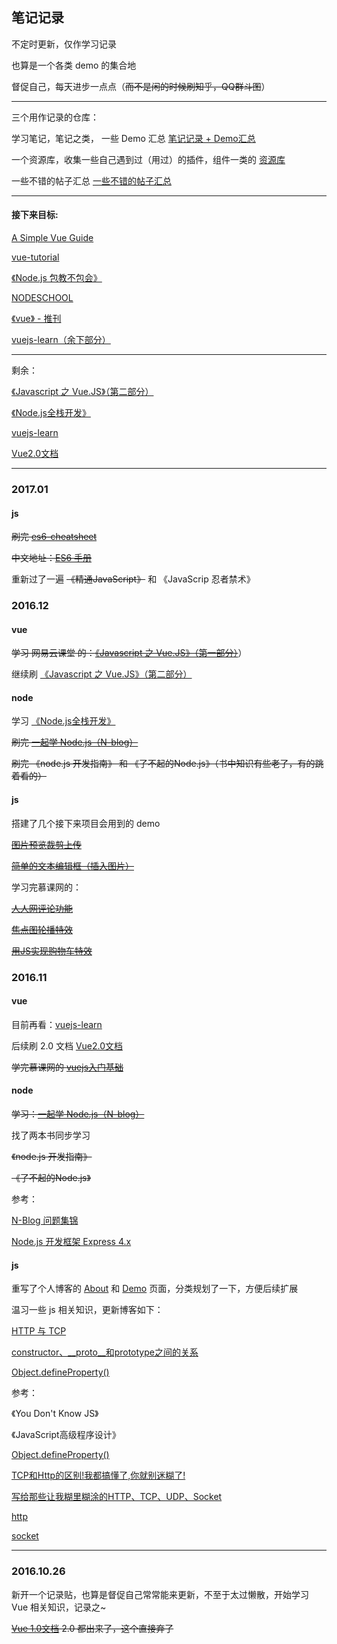 ## 笔记记录

不定时更新，仅作学习记录

也算是一个各类 demo 的集合地

督促自己，每天进步一点点（~~而不是闲的时候刷知乎，QQ群斗图~~）

----

三个用作记录的仓库：

学习笔记，笔记之类， 一些 Demo 汇总 [笔记记录 + Demo汇总](https://github.com/hanekaoru/WebLearningNotes)

一个资源库，收集一些自己遇到过（用过）的插件，组件一类的 [资源库](https://github.com/hanekaoru/Repository)

一些不错的帖子汇总 [一些不错的帖子汇总](https://github.com/hanekaoru/BlogWall)


----


#### 接下来目标:

[A Simple Vue Guide](http://cody1991.github.io/vue/2016/08/30/a-simple-vue-guide.html)

[vue-tutorial](https://github.com/MeCKodo/vue-tutorial)

[《Node.js 包教不包会》](https://github.com/alsotang/node-lessons)

[NODESCHOOL](https://nodeschool.io/zh-cn/#workshopper-list)

[《vue》 - 推刊](http://www.tuicool.com/kans/2799975423)

[vuejs-learn（余下部分）](https://github.com/bhnddowinf/vuejs-learn)

----

剩余：

[《Javascript 之 Vue.JS》（第二部分）](http://study.163.com/course/introduction/1003380002.htm#/courseDetail)

[《Node.js全栈开发》](https://course.tianmaying.com/node)

[vuejs-learn](https://github.com/bhnddowinf/vuejs-learn)

[Vue2.0文档](https://vuefe.cn/guide/) 

----

### 2017.01

#### js

~~刷完 [es6-cheatsheet](https://github.com/DrkSephy/es6-cheatsheet)~~

~~中文地址：[ES6 手册](https://qiutc.me/post/es6-cheatsheet.html)~~

重新过了一遍 ~~《精通JavaScript》~~ 和 《JavaScrip 忍者禁术》



### 2016.12

#### vue

~~学习 网易云课堂 的：[《Javascript 之 Vue.JS》（第一部分）](http://study.163.com/course/introduction.htm?courseId=1003291032#/courseDetail)~~）

继续刷 [《Javascript 之 Vue.JS》（第二部分）](http://study.163.com/course/introduction/1003380002.htm#/courseDetail)

#### node

学习 [《Node.js全栈开发》](https://course.tianmaying.com/node)

~~刷完 [一起学 Node.js（N-blog）](https://github.com/nswbmw/N-blog)~~

~~刷完 《node.js 开发指南》 和 《了不起的Node.js》（书中知识有些老了，有的跳着看的）~~


#### js

搭建了几个接下来项目会用到的 demo

~~[图片预览裁剪上传](https://github.com/hanekaoru/imgCrop-and-upload)~~

~~[简单的文本编辑框（插入图片）](https://github.com/hanekaoru/textualEdit)~~

学习完慕课网的：

~~[人人网评论功能](http://www.imooc.com/learn/81)~~

~~[焦点图轮播特效](http://www.imooc.com/learn/18)~~

~~[用JS实现购物车特效](http://www.imooc.com/learn/34)~~



### 2016.11


#### vue

目前再看：[vuejs-learn](https://github.com/bhnddowinf/vuejs-learn)

后续刷 2.0 文档 [Vue2.0文档](https://vuefe.cn/guide/) 

~~学完慕课网的 [vuejs入门基础](http://www.imooc.com/learn/694)~~

#### node

~~学习：[一起学 Node.js（N-blog）](https://github.com/nswbmw/N-blog)~~

找了两本书同步学习

~~《node.js 开发指南》~~

~~《了不起的Node.js》~~

参考：

[N-Blog 问题集锦](http://cnodejs.org/topic/540833010256839f71e05fdc)

[Node.js 开发框架 Express 4.x](http://blog.fens.me/nodejs-express4/)


#### js

重写了个人博客的 [About](http://hanekaoru.com/about/) 和 [Demo](http://hanekaoru.com/about/demo.html) 页面，分类规划了一下，方便后续扩展

温习一些 js 相关知识，更新博客如下：

[HTTP 与 TCP](http://hanekaoru.com/http-与-tcp/)

[constructor、__proto__和prototype之间的关系](http://hanekaoru.com/?p=1880)

[Object.defineProperty()](http://hanekaoru.com/object-defineproperty/)

参考：

《You Don't Know JS》

《JavaScript高级程序设计》

[Object.defineProperty()](https://developer.mozilla.org/zh-CN/docs/Web/JavaScript/Reference/Global_Objects/Object/defineProperty)

[TCP和Http的区别!我都搞懂了,你就别迷糊了!](http://www.cnblogs.com/welcomer/p/3776525.html)

[写给那些让我糊里糊涂的HTTP、TCP、UDP、Socket](http://blog.csdn.net/xijiaohuangcao/article/details/6105623)

[http](http://baike.baidu.com/link?url=Zx7BAyIqUmzRmH6E8Ig64izdjORMNIJMGT38Bhp56-3aYuGAjivOrszXOe6dAh3TuGFiRl_3jFq5Xhc8a9WXna)

[socket](http://baike.baidu.com/link?url=r4R68qKIrY7fMn29gfesmACqKooUCWnChPiEWbLLbSeIuR9m-_cs_ID26cSBkFiHrbB8WusGRRqusI_4uCBQUK)


----

### 2016.10.26

新开一个记录贴，也算是督促自己常常能来更新，不至于太过懒散，开始学习 Vue 相关知识，记录之~

~~[Vue 1.0文档](http://vuejs.org.cn/guide/) 2.0 都出来了，这个直接弃了~~

